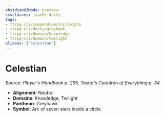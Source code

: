 ```yaml
---
obsidianUIMode: preview
cssclasses: json5e-deity
tags:
- ttrpg-cli/compendium/src/5e/phb
- ttrpg-cli/deity/greyhawk
- ttrpg-cli/domain/knowledge
- ttrpg-cli/domain/twilight
aliases: ["Celestian"]
---
```

# Celestian
*Source: Player's Handbook p. 295, Tasha's Cauldron of Everything p. 34* 

- **Alignment**: Neutral
- **Domains**: Knowledge, Twilight
- **Pantheon**: Greyhawk
- **Symbol**: Arc of seven stars inside a circle